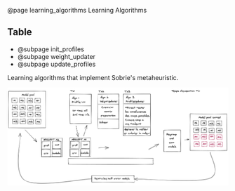 @page learning_algorithms Learning Algorithms

## Table

* @subpage init_profiles
* @subpage weight_updater
* @subpage update_profiles

Learning algorithms that implement Sobrie's metaheuristic.

<img src="../images/global_schema.png" width="1200"/>